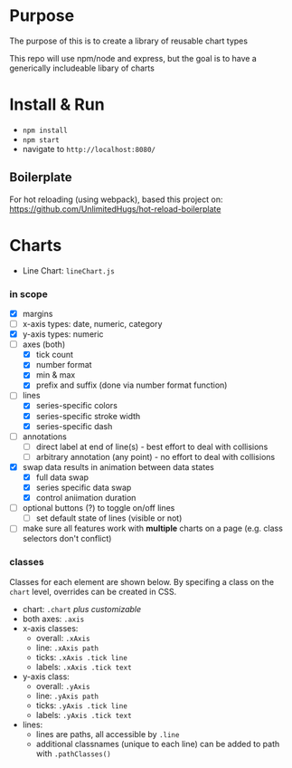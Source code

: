 # Purpose
The purpose of this is to create a library of reusable chart types

This repo will use npm/node and express, but the goal is to have a generically includeable libary of charts


# Install & Run
- `npm install`
- `npm start`
- navigate to `http://localhost:8080/`


## Boilerplate
For hot reloading (using webpack), based this project on: https://github.com/UnlimitedHugs/hot-reload-boilerplate


# Charts
 - Line Chart: `lineChart.js`


### in scope
- [x] margins
- [ ] x-axis types: date, numeric, category
- [x] y-axis types: numeric
- [ ] axes (both)
    - [x] tick count
    - [x] number format
    - [x] min & max
    - [x] prefix and suffix (done via number format function)
- [ ] lines
    - [x] series-specific colors
    - [x] series-specific stroke width
    - [x] series-specific dash
- [ ] annotations
    - [ ] direct label at end of line(s) - best effort to deal with collisions
    - [ ] arbitrary annotation (any point) - no effort to deal with collisions
- [x] swap data results in animation between data states
    - [x] full data swap
    - [x] series specific data swap
    - [x] control aniimation duration
- [ ] optional buttons (?) to toggle on/off lines
    - [ ] set default state of lines (visible or not)
- [ ] make sure all features work with **multiple** charts on a page (e.g. class selectors don't conflict)

### classes
Classes for each element are shown below. By specifing a class on the `chart` level, overrides can be created in CSS.
- chart: `.chart` *plus customizable*
- both axes: `.axis`
- x-axis classes:
    - overall: `.xAxis`
    - line: `.xAxis path`
    - ticks: `.xAxis .tick line`
    - labels: `.xAxis .tick text`
- y-axis class:
    - overall: `.yAxis`
    - line: `.yAxis path`
    - ticks: `.yAxis .tick line`
    - labels: `.yAxis .tick text`
- lines:
    - lines are paths, all accessible by `.line`
    - additional classnames (unique to each line) can be added to path with `.pathClasses()`
